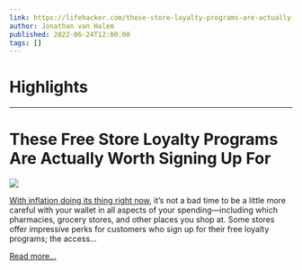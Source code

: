 ```yaml
---
link: https://lifehacker.com/these-store-loyalty-programs-are-actually-worth-signing-1849101510
author: Jonathan van Halem
published: 2022-06-24T12:00:00
tags: []
---
```

# Highlights


---
# These Free Store Loyalty Programs Are Actually Worth Signing Up For
![](https://i.kinja-img.com/gawker-media/image/upload/s--n9Zvt5hq--/c_fit,fl_progressive,q_80,w_636/7d0ebc031d1737a250c82ff765bafdea.jpg)

[With inflation doing its thing right now](https://lifehacker.com/the-best-time-to-buy-cars-appliances-and-other-things-1848948337), it’s not a bad time to be a little more careful with your wallet in all aspects of your spending—including which pharmacies, grocery stores, and other places you shop at. Some stores offer impressive perks for customers who sign up for their free loyalty programs; the access…

[Read more...](https://lifehacker.com/these-store-loyalty-programs-are-actually-worth-signing-1849101510)